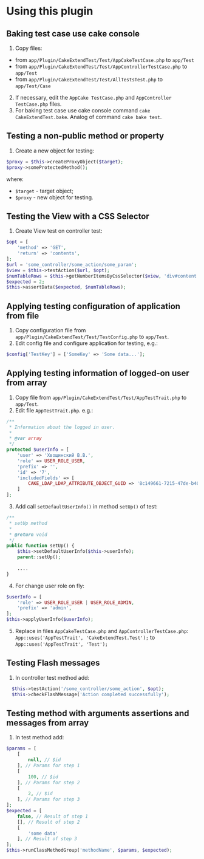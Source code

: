 # Using this plugin

## Baking test case use cake console

1. Copy files:
- from `app/Plugin/CakeExtendTest/Test/AppCakeTestCase.php` to `app/Test`
- from `app/Plugin/CakeExtendTest/Test/AppControllerTestCase.php` to `app/Test`
- from `app/Plugin/CakeExtendTest/Test/AllTestsTest.php` to `app/Test/Case`
2. If necessary, edit the `AppCake TestCase.php` and `AppController TestCase.php` files.
3. For baking test case use cake console command `cake CakeExtendTest.bake`. Analog 
	of command `cake bake test`.

## Testing a non-public method or property

1. Create a new object for testing:
```php
$proxy = $this->createProxyObject($target);
$proxy->someProtectedMethod();
```
where: 
- `$target` - target object;
- `$proxy` - new object for testing.

## Testing the View with a CSS Selector

1. Create View test on controller test:
```php
$opt = [
	'method' => 'GET',
	'return' => 'contents',
];
$url = 'some_controller/some_action/some_param';
$view = $this->testAction($url, $opt);
$numTableRows = $this->getNumberItemsByCssSelector($view, 'div#content div.container table > tbody > tr');			
$expected = 2;
$this->assertData($expected, $numTableRows);
```

## Applying testing configuration of application from file

1. Copy configuration file from `app/Plugin/CakeExtendTest/Test/TestConfig.php` to `app/Test`.
2. Edit config file and configure application for testing, e.g.:
```php
$config['TestKey'] = ['SomeKey' => 'Some data...'];
```

## Applying testing information of logged-on user from array

1. Copy file from `app/Plugin/CakeExtendTest/Test/AppTestTrait.php` to `app/Test`.
2. Edit file `AppTestTrait.php`. e.g.:
```php
/**
 * Information about the logged in user.
 *
 * @var array
 */		
protected $userInfo = [
	'user' => 'Хвощинский В.В.',
	'role' => USER_ROLE_USER,
	'prefix' => '',
	'id' => '7',
	'includedFields' => [
		CAKE_LDAP_LDAP_ATTRIBUTE_OBJECT_GUID => '8c149661-7215-47de-b40e-35320a1ea508'
	]
];
```

3. Add call `setDefaultUserInfo()` in method `setUp()` of test:
```php
/**
 * setUp method
 *
 * @return void
 */
public function setUp() {
	$this->setDefaultUserInfo($this->userInfo);
	parent::setUp();
	  				
	....
}
```

4. For change user role on fly:
```php
$userInfo = [
	'role' => USER_ROLE_USER | USER_ROLE_ADMIN,
	'prefix' => 'admin',
];
$this->applyUserInfo($userInfo);	
```

5. Replace in files `AppCakeTestCase.php` and `AppControllerTestCase.php`:
`App::uses('AppTestTrait', 'CakeExtendTest.Test');` to `App::uses('AppTestTrait', 'Test');`

## Testing Flash messages

1. In controller test method add:
```php
  $this->testAction('/some_controller/some_action', $opt);
  $this->checkFlashMessage('Action completed successfully');
```

## Testing method with arguments assertions and messages from array

1. In test method add:
```php
$params = [
    [
        null, // $id
    ], // Params for step 1
    [
        100, // $id
    ], // Params for step 2
    [
        2, // $id
    ], // Params for step 3
];
$expected = [
    false, // Result of step 1
    [], // Result of step 2
    [
        'some data'
    ], // Result of step 3
];
$this->runClassMethodGroup('methodName', $params, $expected);
```
